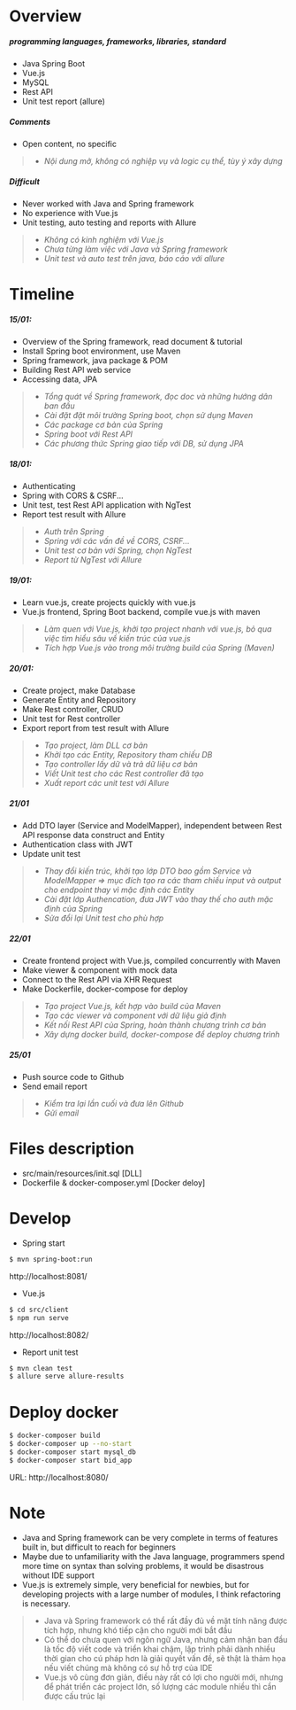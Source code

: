 # Overview
##### programming languages, frameworks, libraries, standard
* Java Spring Boot
* Vue.js
* MySQL
* Rest API
* Unit test report (allure)

##### Comments
* Open content, no specific 
> * *Nội dung mở, không có nghiệp vụ và logic cụ thể, tùy ý xây dựng*

#####  Difficult
* Never worked with Java and Spring framework
* No experience with Vue.js
* Unit testing, auto testing and reports with Allure

>* *Không có kinh nghiệm với Vue.js*
>* *Chưa từng làm việc với Java và Spring framework*
>* *Unit test và auto test trên java, báo cáo với allure*

# Timeline
##### 15/01: 
* Overview of the Spring framework, read document & tutorial
* Install Spring boot environment, use Maven
* Spring framework, java package & POM
* Building Rest API web service
* Accessing data, JPA
>* *Tổng quát về Spring framework, đọc doc và những hướng dân ban đầu*
>* *Cài đặt đặt môi trường Spring boot, chọn sử dụng Maven*
>* *Các package cơ bản của Spring*
>* *Spring boot với Rest API*
>* *Các phương thức Spring giao tiếp với DB, sử dụng JPA*
##### 18/01: 
* Authenticating
* Spring with CORS & CSRF...
* Unit test, test Rest API application with NgTest
* Report test result with Allure
>* *Auth trên Spring*
>* *Spring với các vấn đề về CORS, CSRF...*
>* *Unit test cơ bản với Spring, chọn NgTest*
>* *Report từ NgTest với Allure*
##### 19/01: 
* Learn vue.js, create projects quickly with vue.js
* Vue.js frontend, Spring Boot backend, compile vue.js with maven
>* *Làm quen với Vue.js, khởi tạo project nhanh với vue.js, bỏ qua việc tìm hiểu sâu về kiến trúc của vue.js*
>* *Tích hợp Vue.js vào trong môi trường build của Spring (Maven)*
##### 20/01:
* Create project, make Database
* Generate Entity and Repository
* Make Rest controller, CRUD
* Unit test for Rest controller
* Export report from test result with Allure
>* *Tạo project, làm DLL cơ bản*
>* *Khởi tạo các Entity, Repository tham chiếu DB*
>* *Tạo controller lấy dữ  và trả dữ liệu cơ bản*
>* *Viết Unit test cho các Rest controller đã tạo*
>* *Xuất report các unit test với Allure*
##### 21/01
* Add DTO layer (Service and ModelMapper), independent between Rest API response data construct and Entity
* Authentication class with JWT
* Update unit test
>* *Thay đổi kiến trúc, khởi tạo lớp DTO  bao gồm Service và ModelMapper => mục đích tạo ra các tham chiếu input và output cho endpoint thay vì mặc định các Entity*
>* *Cài đặt lớp Authencation, đưa JWT vào thay thế cho auth mặc định của Spring*
>* *Sửa đổi lại Unit test cho phù hợp*
##### 22/01
* Create frontend project with Vue.js, compiled concurrently with Maven
* Make viewer & component with mock data
* Connect to the Rest API via XHR Request
* Make Dockerfile, docker-compose for deploy
>* *Tạo project Vue.js, kết hợp vào build của Maven*
>* *Tạo các viewer và component với dữ liệu giả định*
>* *Kết nối Rest API của Spring, hoàn thành chương trình cơ bản*
>* *Xây dựng docker build, docker-compose để deploy chương trình*
##### 25/01
* Push source code to Github
* Send email report
>* *Kiểm tra lại lần cuối và đưa lên Github*
>* *Gửi email*


# Files description
- src/main/resources/init.sql [DLL]
- Dockerfile & docker-composer.yml [Docker deloy]

# Develop
- Spring start
```sh
$ mvn spring-boot:run
```
http://localhost:8081/

- Vue.js
```sh
$ cd src/client
$ npm run serve
```
http://localhost:8082/

- Report unit test
```sh
$ mvn clean test
$ allure serve allure-results
```

# Deploy docker

```sh
$ docker-composer build
$ docker-composer up --no-start
$ docker-composer start mysql_db
$ docker-composer start bid_app
```
URL: http://localhost:8080/

# Note
* Java and Spring framework can be very complete in terms of features built in, but difficult to reach for beginners
* Maybe due to unfamiliarity with the Java language, programmers spend more time on syntax than solving problems, it would be disastrous without IDE support
* Vue.js is extremely simple, very beneficial for newbies, but for developing projects with a large number of modules, I think refactoring is necessary.
>* Java và Spring framework có thể rất đầy đủ về mặt tính năng được tích hợp, nhưng khó tiếp cận cho người mới bắt đầu
>* Có thể do chưa quen với ngôn ngữ Java, nhưng cảm nhận ban đầu là tốc độ viết code và triển khai chậm, lập trình phải dành nhiều thời gian cho cú pháp hơn là giải quyết vấn đề, sẽ thật là thảm họa nếu viết chúng mà không có sự hỗ trợ của IDE
>* Vue.js vô cùng đơn giản, điều này rất có lợi cho người mới, nhưng để phát triển các project lớn, số lượng các module nhiều thì cần được cấu trúc lại 
